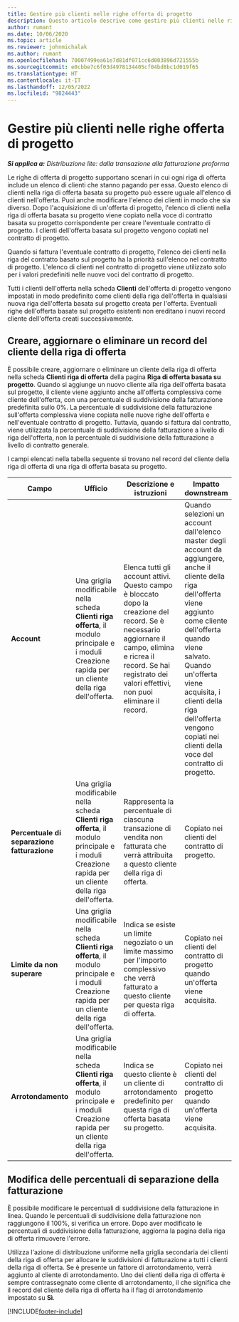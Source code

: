```yaml
---
title: Gestire più clienti nelle righe offerta di progetto
description: Questo articolo descrive come gestire più clienti nelle righe di offerta di progetto.
author: rumant
ms.date: 10/06/2020
ms.topic: article
ms.reviewer: johnmichalak
ms.author: rumant
ms.openlocfilehash: 70007499ea61e7d81df071cc6d003896d721555b
ms.sourcegitcommit: e0cbbe7c6f03d4978134405cf04bd8bc1d019f65
ms.translationtype: HT
ms.contentlocale: it-IT
ms.lasthandoff: 12/05/2022
ms.locfileid: "9824443"
---
```

# <a name="manage-multiple-customers-on-project-quote-lines"></a>Gestire più clienti nelle righe offerta di progetto

_**Si applica a:** Distribuzione lite: dalla transazione alla fatturazione proforma_

Le righe di offerta di progetto supportano scenari in cui ogni riga di offerta include un elenco di clienti che stanno pagando per essa. Questo elenco di clienti nella riga di offerta basata su progetto può essere uguale all'elenco di clienti nell'offerta. Puoi anche modificare l'elenco dei clienti in modo che sia diverso. Dopo l'acquisizione di un'offerta di progetto, l'elenco di clienti nella riga di offerta basata su progetto viene copiato nella voce di contratto basata su progetto corrispondente per creare l'eventuale contratto di progetto. I clienti dell'offerta basata sul progetto vengono copiati nel contratto di progetto.

Quando si fattura l'eventuale contratto di progetto, l'elenco dei clienti nella riga del contratto basato sul progetto ha la priorità sull'elenco nel contratto di progetto. L'elenco di clienti nel contratto di progetto viene utilizzato solo per i valori predefiniti nelle nuove voci del contratto di progetto.

Tutti i clienti dell'offerta nella scheda **Clienti** dell'offerta di progetto vengono impostati in modo predefinito come clienti della riga dell'offerta in qualsiasi nuova riga dell'offerta basata sul progetto creata per l'offerta. Eventuali righe dell'offerta basate sul progetto esistenti non ereditano i nuovi record cliente dell'offerta creati successivamente.

## <a name="create-update-or-delete-a-quote-line-customer-record"></a>Creare, aggiornare o eliminare un record del cliente della riga di offerta

È possibile creare, aggiornare o eliminare un cliente della riga di offerta nella scheda **Clienti riga di offerta** della pagina **Riga di offerta basata su progetto**. Quando si aggiunge un nuovo cliente alla riga dell'offerta basata sul progetto, il cliente viene aggiunto anche all'offerta complessiva come cliente dell'offerta, con una percentuale di suddivisione della fatturazione predefinita sullo 0%. La percentuale di suddivisione della fatturazione sull'offerta complessiva viene copiata nelle nuove righe dell'offerta e nell'eventuale contratto di progetto. Tuttavia, quando si fattura dal contratto, viene utilizzata la percentuale di suddivisione della fatturazione a livello di riga dell'offerta, non la percentuale di suddivisione della fatturazione a livello di contratto generale. 

I campi elencati nella tabella seguente si trovano nel record del cliente della riga di offerta di una riga di offerta basata su progetto.

| Campo | Ufficio | Descrizione e istruzioni | Impatto downstream |
| --- | --- | --- | --- |
| **Account** | Una griglia modificabile nella scheda **Clienti riga offerta**, il modulo principale e i moduli Creazione rapida per un cliente della riga dell'offerta. | Elenca tutti gli account attivi. Questo campo è bloccato dopo la creazione del record. Se è necessario aggiornare il campo, elimina e ricrea il record. Se hai registrato dei valori effettivi, non puoi eliminare il record. | Quando selezioni un account dall'elenco master degli account da aggiungere, anche il cliente della riga dell'offerta viene aggiunto come cliente dell'offerta quando viene salvato. Quando un'offerta viene acquisita, i clienti della riga dell'offerta vengono copiati nei clienti della voce del contratto di progetto. |
| **Percentuale di separazione fatturazione** | Una griglia modificabile nella scheda **Clienti riga offerta**, il modulo principale e i moduli Creazione rapida per un cliente della riga dell'offerta. | Rappresenta la percentuale di ciascuna transazione di vendita non fatturata che verrà attribuita a questo cliente della riga di offerta. | Copiato nei clienti del contratto di progetto. |
| **Limite da non superare** | Una griglia modificabile nella scheda **Clienti riga offerta**, il modulo principale e i moduli Creazione rapida per un cliente della riga dell'offerta. | Indica se esiste un limite negoziato o un limite massimo per l'importo complessivo che verrà fatturato a questo cliente per questa riga di offerta. | Copiato nei clienti del contratto di progetto quando un'offerta viene acquisita. |
| **Arrotondamento** | Una griglia modificabile nella scheda **Clienti riga offerta**, il modulo principale e i moduli Creazione rapida per un cliente della riga dell'offerta. | Indica se questo cliente è un cliente di arrotondamento predefinito per questa riga di offerta basata su progetto. | Copiato nei clienti del contratto di progetto quando un'offerta viene acquisita. |

## <a name="edit-billing-split-percentages"></a>Modifica delle percentuali di separazione della fatturazione

È possibile modificare le percentuali di suddivisione della fatturazione in linea. Quando le percentuali di suddivisione della fatturazione non raggiungono il 100%, si verifica un errore. Dopo aver modificato le percentuali di suddivisione della fatturazione, aggiorna la pagina della riga di offerta rimuovere l'errore.

Utilizza l'azione di distribuzione uniforme nella griglia secondaria dei clienti della riga di offerta per allocare le suddivisioni di fatturazione a tutti i clienti della riga di offerta. Se è presente un fattore di arrotondamento, verrà aggiunto al cliente di arrotondamento. Uno dei clienti della riga di offerta è sempre contrassegnato come cliente di arrotondamento, il che significa che il record del cliente della riga di offerta ha il flag di arrotondamento impostato su **Sì**. 


[!INCLUDE[footer-include](../../includes/footer-banner.md)]
